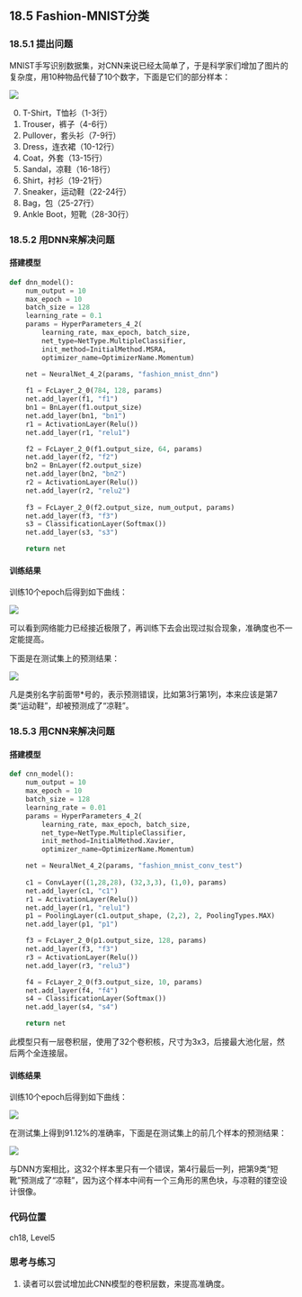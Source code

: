 <!--Copyright © Microsoft Corporation. All rights reserved.
  适用于[License](https://github.com/Microsoft/ai-edu/blob/master/LICENSE.md)版权许可-->

## 18.5 Fashion-MNIST分类

### 18.5.1 提出问题

MNIST手写识别数据集，对CNN来说已经太简单了，于是科学家们增加了图片的复杂度，用10种物品代替了10个数字，下面是它们的部分样本：

<img src="../Images/18/FashionMnistSample.png" ch="500" />

0. T-Shirt，T恤衫（1-3行）
1. Trouser，裤子（4-6行）
2. Pullover，套头衫（7-9行）
3. Dress，连衣裙（10-12行）
4. Coat，外套（13-15行）
5. Sandal，凉鞋（16-18行）
6. Shirt，衬衫（19-21行）
7. Sneaker，运动鞋（22-24行）
8. Bag，包（25-27行）
9. Ankle Boot，短靴（28-30行）

### 18.5.2 用DNN来解决问题

#### 搭建模型

```Python
def dnn_model():
    num_output = 10
    max_epoch = 10
    batch_size = 128
    learning_rate = 0.1
    params = HyperParameters_4_2(
        learning_rate, max_epoch, batch_size,
        net_type=NetType.MultipleClassifier,
        init_method=InitialMethod.MSRA,
        optimizer_name=OptimizerName.Momentum)

    net = NeuralNet_4_2(params, "fashion_mnist_dnn")
    
    f1 = FcLayer_2_0(784, 128, params)
    net.add_layer(f1, "f1")
    bn1 = BnLayer(f1.output_size)
    net.add_layer(bn1, "bn1")
    r1 = ActivationLayer(Relu())
    net.add_layer(r1, "relu1")

    f2 = FcLayer_2_0(f1.output_size, 64, params)
    net.add_layer(f2, "f2")
    bn2 = BnLayer(f2.output_size)
    net.add_layer(bn2, "bn2")
    r2 = ActivationLayer(Relu())
    net.add_layer(r2, "relu2")
    
    f3 = FcLayer_2_0(f2.output_size, num_output, params)
    net.add_layer(f3, "f3")
    s3 = ClassificationLayer(Softmax())
    net.add_layer(s3, "s3")

    return net
```

#### 训练结果

训练10个epoch后得到如下曲线：

<img src="../Images/18/FashionMnistLoss_dnn.png" />

可以看到网络能力已经接近极限了，再训练下去会出现过拟合现象，准确度也不一定能提高。

下面是在测试集上的预测结果：

<img src="../Images/18/FashionMnistResult_dnn.png" ch="555" />

凡是类别名字前面带*号的，表示预测错误，比如第3行第1列，本来应该是第7类“运动鞋”，却被预测成了“凉鞋”。

### 18.5.3 用CNN来解决问题

#### 搭建模型

```Python
def cnn_model():
    num_output = 10
    max_epoch = 10
    batch_size = 128
    learning_rate = 0.01
    params = HyperParameters_4_2(
        learning_rate, max_epoch, batch_size,
        net_type=NetType.MultipleClassifier,
        init_method=InitialMethod.Xavier,
        optimizer_name=OptimizerName.Momentum)

    net = NeuralNet_4_2(params, "fashion_mnist_conv_test")
    
    c1 = ConvLayer((1,28,28), (32,3,3), (1,0), params)
    net.add_layer(c1, "c1")
    r1 = ActivationLayer(Relu())
    net.add_layer(r1, "relu1")
    p1 = PoolingLayer(c1.output_shape, (2,2), 2, PoolingTypes.MAX)
    net.add_layer(p1, "p1") 

    f3 = FcLayer_2_0(p1.output_size, 128, params)
    net.add_layer(f3, "f3")
    r3 = ActivationLayer(Relu())
    net.add_layer(r3, "relu3")

    f4 = FcLayer_2_0(f3.output_size, 10, params)
    net.add_layer(f4, "f4")
    s4 = ClassificationLayer(Softmax())
    net.add_layer(s4, "s4")

    return net
```

此模型只有一层卷积层，使用了32个卷积核，尺寸为3x3，后接最大池化层，然后两个全连接层。

#### 训练结果

训练10个epoch后得到如下曲线：

<img src="../Images/18/FashionMnistLoss_cnn.png" />

在测试集上得到91.12%的准确率，下面是在测试集上的前几个样本的预测结果：

<img src="../Images/18/FashionMnistResult_cnn.png" ch="555" />

与DNN方案相比，这32个样本里只有一个错误，第4行最后一列，把第9类“短靴”预测成了“凉鞋”，因为这个样本中间有一个三角形的黑色块，与凉鞋的镂空设计很像。

### 代码位置

ch18, Level5

### 思考与练习

1. 读者可以尝试增加此CNN模型的卷积层数，来提高准确度。
